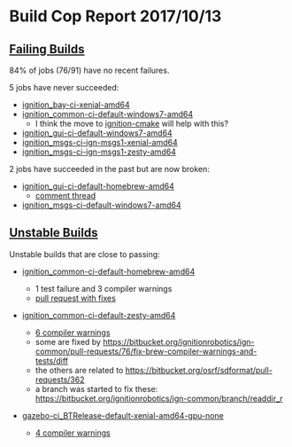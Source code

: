 # Build Cop Report 2017/10/13 #

## [Failing Builds](https://build.osrfoundation.org/view/main/view/BuildCopFail/) ##

84% of jobs (76/91) have no recent failures.

5 jobs have never succeeded:

* [ignition_bay-ci-xenial-amd64](https://build.osrfoundation.org/view/main/view/BuildCopFail/job/ignition_bay-ci-xenial-amd64/)
* [ignition_common-ci-default-windows7-amd64](https://build.osrfoundation.org/view/main/view/BuildCopFail/job/ignition_common-ci-default-windows7-amd64/)
    * I think the move to [ignition-cmake](https://bitbucket.org/ignitionrobotics/ign-common/pull-requests/69/refactoring-the-cmake-scripts-to-use/diff) will help with this?
* [ignition_gui-ci-default-windows7-amd64](https://build.osrfoundation.org/view/main/view/BuildCopFail/job/ignition_gui-ci-default-windows7-amd64/)
* [ignition_msgs-ci-ign-msgs1-xenial-amd64](https://build.osrfoundation.org/view/main/view/BuildCopFail/job/ignition_msgs-ci-ign-msgs1-xenial-amd64/)
* [ignition_msgs-ci-ign-msgs1-zesty-amd64](https://build.osrfoundation.org/view/main/view/BuildCopFail/job/ignition_msgs-ci-ign-msgs1-zesty-amd64/)

2 jobs have succeeded in the past but are now broken:

* [ignition_gui-ci-default-homebrew-amd64](https://build.osrfoundation.org/view/main/view/BuildCopFail/job/ignition_gui-ci-default-homebrew-amd64/)
    * [comment thread](https://bitbucket.org/ignitionrobotics/ign-gui/pull-requests/46/widgets-from-messages-part-3/diff#comment-47059040)
* [ignition_msgs-ci-default-windows7-amd64](https://build.osrfoundation.org/view/main/view/BuildCopFail/job/ignition_msgs-ci-default-windows7-amd64/)

## [Unstable Builds](https://build.osrfoundation.org/view/main/view/BuildCopFail/) ##

Unstable builds that are close to passing:

* [ignition_common-ci-default-homebrew-amd64](https://build.osrfoundation.org/view/main/view/BuildCopFail/job/ignition_common-ci-default-homebrew-amd64)
    * 1 test failure and 3 compiler warnings
    * [pull request with fixes](https://bitbucket.org/ignitionrobotics/ign-common/pull-requests/76/fix-brew-compiler-warnings-and-tests/diff)

* [ignition_common-ci-default-zesty-amd64](https://build.osrfoundation.org/view/main/view/BuildCopFail/job/ignition_common-ci-default-zesty-amd64)
    * [6 compiler warnings](https://build.osrfoundation.org/view/main/view/BuildCopFail/job/ignition_common-ci-default-zesty-amd64/warnings)
    * some are fixed by https://bitbucket.org/ignitionrobotics/ign-common/pull-requests/76/fix-brew-compiler-warnings-and-tests/diff
    * the others are related to https://bitbucket.org/osrf/sdformat/pull-requests/362
    * a branch was started to fix these: https://bitbucket.org/ignitionrobotics/ign-common/branch/readdir_r

* [gazebo-ci_BTRelease-default-xenial-amd64-gpu-none](https://build.osrfoundation.org/view/main/view/BuildCopFail/job/gazebo-ci_BTRelease-default-xenial-amd64-gpu-none)
    * [4 compiler warnings](https://build.osrfoundation.org/view/main/view/BuildCopFail/job/gazebo-ci_BTRelease-default-xenial-amd64-gpu-none/warnings)